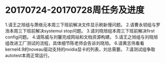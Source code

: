 # 20170724-20170728周任务及进度

1.请王之旭组与萧络元本周三下班前解决文件显示刷新慢问题。
2.请曹永韧组与罗浩本周三下班前解决systemui stop问题。
3.请刘晓旭组本周三下班前解决first config问题。
4.请陈威与刘馨完成网站和文档资源构建。
5.请王之旭组与刘晓旭组改进工厂测试的流程，具体细节陈老师会告诉刘晓旭。
6.请黄志伟看看kernel4.9的noveau驱动支持的nvidia显卡的列表，刘总需要。
7.请测试组争取autotest本周正常运行。
